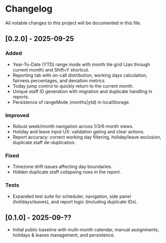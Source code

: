 # Changelog

All notable changes to this project will be documented in this file.

## [0.2.0] - 2025-09-25
### Added
- Year-To-Date (YTD) range mode with month tile grid (Jan through current month) and Shift+Y shortcut.
- Reporting tab with on-call distribution, working days calculation, fairness percentages, and deviation metrics.
- Today jump control to quickly return to the current month.
- Unique staff ID generation with migration and duplicate handling in reports.
- Persistence of rangeMode (months|ytd) in localStorage.

### Improved
- Robust week/month navigation across 1/3/6 month views.
- Holiday and leave input UX: validation gating and clear actions.
- Report accuracy: correct working day filtering, holiday/leave exclusion, duplicate staff de-duplication.

### Fixed
- Timezone drift issues affecting day boundaries.
- Hidden duplicate staff collapsing rows in the report.

### Tests
- Expanded test suite for scheduler, navigation, side panel (holidays/leaves), and report logic (including duplicate IDs).

## [0.1.0] - 2025-09-??
- Initial public baseline with multi-month calendar, manual assignments, holidays & leaves management, and persistence.

